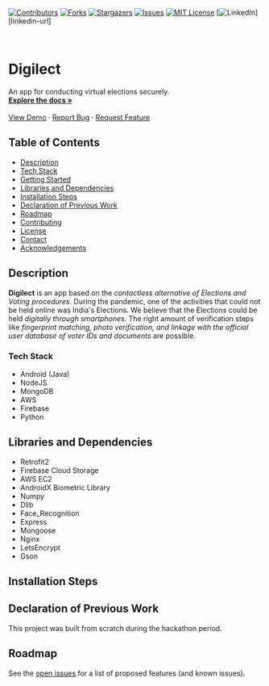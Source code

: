 [![Contributors][contributors-shield]][contributors-url]
[![Forks][forks-shield]][forks-url]
[![Stargazers][stars-shield]][stars-url]
[![Issues][issues-shield]][issues-url]
[![MIT License][license-shield]][license-url]
[![LinkedIn][linkedin-shield]][linkedin-url]

<br />
<p align="left">

  <h1 align="left">Digilect</h1>

  <p align="left">
    An app for conducting virtual elections securely.
    <br />
    <a href="https://github.com/Shubhrmcf07/hackverse-digelect"><strong>Explore the docs »</strong></a>
    <br />
    <br />
    <a href="https://github.com/Shubhrmcf07/hackverse-digelect">View Demo</a>
    ·
    <a href="https://github.com/Shubhrmcf07/hackverse-digelect/issues">Report Bug</a>
    ·
    <a href="https://github.com/Shubhrmcf07/hackverse-digelect/issues">Request Feature</a>
  </p>
</p>

## Table of Contents

* [Description](#description)
* [Tech Stack](#tech-stack)
* [Getting Started](#getting-started)
* [Libraries and Dependencies](#libraries-and-dependencies)
* [Installation Steps](#installation-steps)
* [Declaration of Previous Work](#declaration-of-previous-work)
* [Roadmap](#roadmap)
* [Contributing](#contributing)
* [License](#license)
* [Contact](#contact)
* [Acknowledgements](#acknowledgements)

## Description
**Digilect** is an app based on the *contactless alternative of Elections and Voting procedures.* During the pandemic, one of the activities that could not be held online was India's Elections. We believe that the Elections could be held *digitally through smartphones.* The right amount of verification steps like *fingerprint matching, photo verification, and linkage with the official user database of voter IDs and documents* are possible.

### Tech Stack

* Android (Java)
* NodeJS
* MongoDB
* AWS
* Firebase
* Python

## Libraries and Dependencies

* Retrofit2
* Firebase Cloud Storage
* AWS EC2
* AndroidX Biometric Library
* Numpy
* Dlib
* Face_Recognition
* Express
* Mongoose
* Nginx
* LetsEncrypt
* Gson

## Installation Steps



## Declaration of Previous Work
 
This project was built from scratch during the hackathon period.

## Roadmap

See the [open issues](https://github.com/Shubhrmcf07/hackverse-digelect/issues) for a list of proposed features (and known issues).

[contributors-shield]: https://img.shields.io/github/contributors/Shubhrmcf07/hackverse-digelect.svg?style=flat-square
[contributors-url]: https://github.com/Shubhrmcf07/hackverse-digelect/graphs/contributors
[forks-shield]: https://img.shields.io/github/forks/Shubhrmcf07/hackverse-digelect.svg?style=flat-square
[forks-url]: https://github.com/Shubhrmcf07/hackverse-digelect/network/members
[stars-shield]: https://img.shields.io/github/stars/Shubhrmcf07/hackverse-digelect.svg?style=flat-square
[stars-url]: https://github.com/Shubhrmcf07/hackverse-digelect/stargazers
[issues-shield]: https://img.shields.io/github/issues/Shubhrmcf07/hackverse-digelect.svg?style=flat-square
[issues-url]: https://github.com/Shubhrmcf07/hackverse-digelect/issues
[license-shield]: https://img.shields.io/github/license/Shubhrmcf07/hackverse-digelect.svg?style=flat-square
[license-url]: https://github.com/Shubhrmcf07/hackverse-digelect/blob/master/LICENSE.txt
[linkedin-shield]: https://img.shields.io/badge/-LinkedIn-black.svg?style=flat-square&logo=linkedin&colorB=555